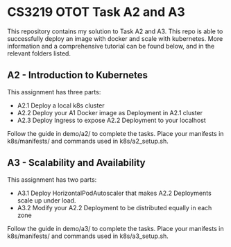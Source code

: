 # CS3219 OTOT Task A2 and A3

This repository contains my solution to Task A2 and A3. This repo is able to successfully deploy an image with docker and scale with kubernetes. More information and a comprehensive tutorial can be found below, and in the relevant folders listed.


## A2 - Introduction to Kubernetes

This assignment has three parts:
* A2.1 Deploy a local k8s cluster
* A2.2 Deploy your A1 Docker image as Deployment in A2.1 cluster
* A2.3 Deploy Ingress to expose A2.2 Deployment to your localhost

Follow the guide in demo/a2/ to complete the tasks.
Place your manifests in k8s/manifests/ and commands used in k8s/a2_setup.sh.

## A3 - Scalability and Availability

This assignment has two parts:
* A3.1 Deploy HorizontalPodAutoscaler that makes A2.2 Deployments scale up under load.
* A3.2 Modify your A2.2 Deployment to be distributed equally in each zone


Follow the guide in demo/a3/ to complete the tasks.
Place your manifests in k8s/manifests/ and commands used in k8s/a3_setup.sh.
